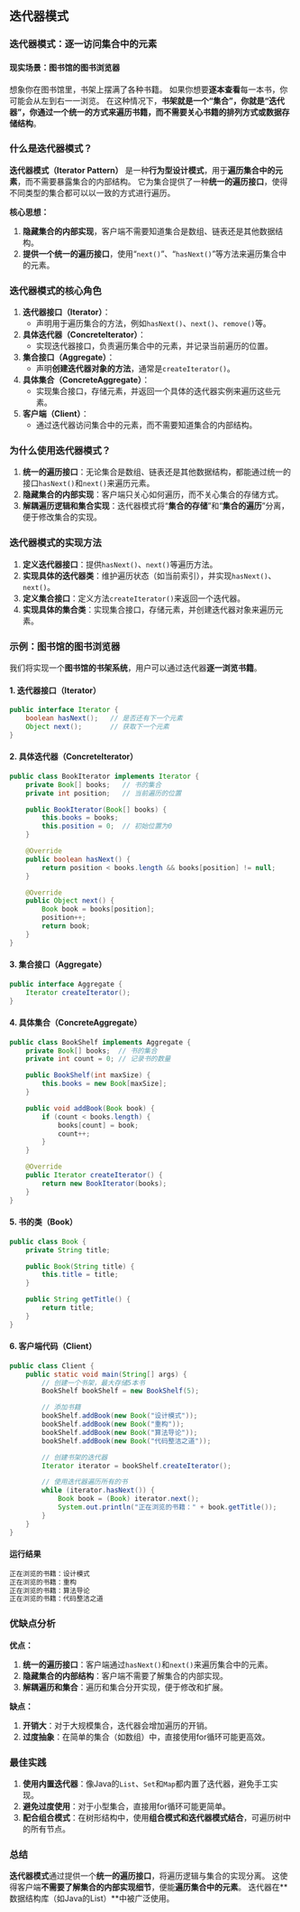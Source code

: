 ## 迭代器模式

### 迭代器模式：逐一访问集合中的元素

#### 现实场景：图书馆的图书浏览器

想象你在图书馆里，书架上摆满了各种书籍。
如果你想要**逐本查看**每一本书，你可能会从左到右一一浏览。
在这种情况下，**书架就是一个“集合”，你就是“迭代器”，你通过一个统一的方式来遍历书籍，而不需要关心书籍的排列方式或数据存储结构**。

### 什么是迭代器模式？

**迭代器模式（Iterator Pattern）** 是一种**行为型设计模式**，用于**遍历集合中的元素**，而不需要暴露集合的内部结构。
它为集合提供了一种**统一的遍历接口**，使得不同类型的集合都可以以一致的方式进行遍历。

**核心思想：**

1. **隐藏集合的内部实现**，客户端不需要知道集合是数组、链表还是其他数据结构。
2. **提供一个统一的遍历接口**，使用“`next()`”、“`hasNext()`”等方法来遍历集合中的元素。

### 迭代器模式的核心角色

1. **迭代器接口（Iterator）**：
    - 声明用于遍历集合的方法，例如`hasNext()`、`next()`、`remove()`等。
2. **具体迭代器（ConcreteIterator）**：
    - 实现迭代器接口，负责遍历集合中的元素，并记录当前遍历的位置。
3. **集合接口（Aggregate）**：
    - 声明**创建迭代器对象的方法**，通常是`createIterator()`。
4. **具体集合（ConcreteAggregate）**：
    - 实现集合接口，存储元素，并返回一个具体的迭代器实例来遍历这些元素。
5. **客户端（Client）**：
    - 通过迭代器访问集合中的元素，而不需要知道集合的内部结构。

### 为什么使用迭代器模式？

1. **统一的遍历接口**：无论集合是数组、链表还是其他数据结构，都能通过统一的接口`hasNext()`和`next()`来遍历元素。
2. **隐藏集合的内部实现**：客户端只关心如何遍历，而不关心集合的存储方式。
3. **解耦遍历逻辑和集合实现**：迭代器模式将“**集合的存储**”和“**集合的遍历**”分离，便于修改集合的实现。

### 迭代器模式的实现方法

1. **定义迭代器接口**：提供`hasNext()`、`next()`等遍历方法。
2. **实现具体的迭代器类**：维护遍历状态（如当前索引），并实现`hasNext()`、`next()`。
3. **定义集合接口**：定义方法`createIterator()`来返回一个迭代器。
4. **实现具体的集合类**：实现集合接口，存储元素，并创建迭代器对象来遍历元素。

### 示例：图书馆的图书浏览器

我们将实现一个**图书馆的书架系统**，用户可以通过迭代器**逐一浏览书籍**。

#### 1. **迭代器接口（Iterator）**

```java
public interface Iterator {
    boolean hasNext();   // 是否还有下一个元素
    Object next();       // 获取下一个元素
}
```

#### 2. **具体迭代器（ConcreteIterator）**

```java
public class BookIterator implements Iterator {
    private Book[] books;   // 书的集合
    private int position;   // 当前遍历的位置

    public BookIterator(Book[] books) {
        this.books = books;
        this.position = 0;  // 初始位置为0
    }

    @Override
    public boolean hasNext() {
        return position < books.length && books[position] != null;
    }

    @Override
    public Object next() {
        Book book = books[position];
        position++;
        return book;
    }
}
```

#### 3. **集合接口（Aggregate）**

```java
public interface Aggregate {
    Iterator createIterator();
}
```

#### 4. **具体集合（ConcreteAggregate）**

```java
public class BookShelf implements Aggregate {
    private Book[] books;  // 书的集合
    private int count = 0; // 记录书的数量

    public BookShelf(int maxSize) {
        this.books = new Book[maxSize];
    }

    public void addBook(Book book) {
        if (count < books.length) {
            books[count] = book;
            count++;
        }
    }

    @Override
    public Iterator createIterator() {
        return new BookIterator(books);
    }
}
```

#### 5. **书的类（Book）**

```java
public class Book {
    private String title;

    public Book(String title) {
        this.title = title;
    }

    public String getTitle() {
        return title;
    }
}
```

#### 6. **客户端代码（Client）**

```java
public class Client {
    public static void main(String[] args) {
        // 创建一个书架，最大存储5本书
        BookShelf bookShelf = new BookShelf(5);

        // 添加书籍
        bookShelf.addBook(new Book("设计模式"));
        bookShelf.addBook(new Book("重构"));
        bookShelf.addBook(new Book("算法导论"));
        bookShelf.addBook(new Book("代码整洁之道"));

        // 创建书架的迭代器
        Iterator iterator = bookShelf.createIterator();

        // 使用迭代器遍历所有的书
        while (iterator.hasNext()) {
            Book book = (Book) iterator.next();
            System.out.println("正在浏览的书籍：" + book.getTitle());
        }
    }
}
```

#### 运行结果

```tex
正在浏览的书籍：设计模式
正在浏览的书籍：重构
正在浏览的书籍：算法导论
正在浏览的书籍：代码整洁之道
```

### 优缺点分析

**优点：**

1. **统一的遍历接口**：客户端通过`hasNext()`和`next()`来遍历集合中的元素。
2. **隐藏集合的内部结构**：客户端不需要了解集合的内部实现。
3. **解耦遍历和集合**：遍历和集合分开实现，便于修改和扩展。

**缺点：**

1. **开销大**：对于大规模集合，迭代器会增加遍历的开销。
2. **过度抽象**：在简单的集合（如数组）中，直接使用for循环可能更高效。

### 最佳实践

1. **使用内置迭代器**：像Java的`List`、`Set`和`Map`都内置了迭代器，避免手工实现。
2. **避免过度使用**：对于小型集合，直接用for循环可能更简单。
3. **配合组合模式**：在树形结构中，使用**组合模式和迭代器模式结合**，可遍历树中的所有节点。

### 总结

**迭代器模式**通过提供一个**统一的遍历接口**，将遍历逻辑与集合的实现分离。
这使得客户端**不需要了解集合的内部实现细节**，便能**遍历集合中的元素**。
迭代器在**数据结构库（如Java的List）**中被广泛使用。

